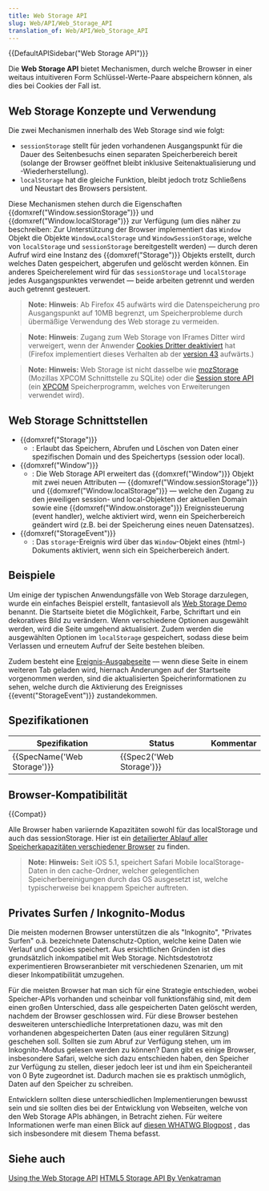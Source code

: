 ```yaml
---
title: Web Storage API
slug: Web/API/Web_Storage_API
translation_of: Web/API/Web_Storage_API
---
```

{{DefaultAPISidebar("Web Storage API")}}

Die **Web Storage API** bietet Mechanismen, durch welche Browser in einer weitaus intuitiveren Form Schlüssel-Werte-Paare abspeichern können, als dies bei Cookies der Fall ist.

## Web Storage Konzepte und Verwendung

Die zwei Mechanismen innerhalb des Web Storage sind wie folgt:

- `sessionStorage` stellt für jeden vorhandenen Ausgangspunkt für die Dauer des Seitenbesuchs einen separaten Speicherbereich bereit (solange der Browser geöffnet bleibt inklusive Seitenaktualisierung und -Wiederherstellung).
- `localStorage` hat die gleiche Funktion, bleibt jedoch trotz Schließens und Neustart des Browsers persistent.

Diese Mechanismen stehen durch die Eigenschaften {{domxref("Window.sessionStorage")}} und {{domxref("Window.localStorage")}} zur Verfügung (um dies näher zu beschreiben: Zur Unterstützung der Browser implementiert das `Window` Objekt die Objekte `WindowLocalStorage` und `WindowSessionStorage`, welche von `localStorage` und `sessionStorage` bereitgestellt werden) — durch deren Aufruf wird eine Instanz des {{domxref("Storage")}} Objekts erstellt, durch welches Daten gespeichert, abgerufen und gelöscht werden können. Ein anderes Speicherelement wird für das `sessionStorage` und `localStorage` jedes Ausgangspunktes verwendet — beide arbeiten getrennt und werden auch getrennt gesteuert.

> **Note:** **Hinweis**: Ab Firefox 45 aufwärts wird die Datenspeicherung pro Ausgangspunkt auf 10MB begrenzt, um Speicherprobleme durch übermäßige Verwendung des Web storage zu vermeiden.

> **Note:** **Hinweis**: Zugang zum Web Storage von IFrames Ditter wird verweigert, wenn der Anwender [Cookies Dritter deaktiviert](https://support.mozilla.org/de/kb/disable-third-party-cookies) hat (Firefox implementiert dieses Verhalten ab der [version 43](/de/docs/Mozilla/Firefox/Releases/43) aufwärts.)

> **Note:** **Hinweis:** Web Storage ist nicht dasselbe wie [mozStorage](/de/docs/Storage "Storage") (Mozillas XPCOM Schnittstelle zu SQLite) oder die [Session store API](/de/docs/Session_store_API "Session_store_API") (ein [XPCOM](/de/docs/XPCOM "XPCOM") Speicherprogramm, welches von Erweiterungen verwendet wird).

## Web Storage Schnittstellen

- {{domxref("Storage")}}
  - : Erlaubt das Speichern, Abrufen und Löschen von Daten einer spezifischen Domain und des Speichertyps (session oder local).
- {{domxref("Window")}}
  - : Die Web Storage API erweitert das {{domxref("Window")}} Objekt mit zwei neuen Attributen — {{domxref("Window.sessionStorage")}} und {{domxref("Window.localStorage")}} — welche den Zugang zu den jeweiligen session- und local-Objekten der aktuellen Domain sowie eine {{domxref("Window.onstorage")}} Ereignissteuerung (event handler), welche aktiviert wird, wenn ein Speicherbereich geändert wird (z.B. bei der Speicherung eines neuen Datensatzes).
- {{domxref("StorageEvent")}}
  - : Das `storage`-Ereignis wird über das `Window`-Objekt eines (html-) Dokuments aktiviert, wenn sich ein Speicherbereich ändert.

## Beispiele

Um einige der typischen Anwendungsfälle von Web Storage darzulegen, wurde ein einfaches Beispiel erstellt, fantasievoll als [Web Storage Demo](https://github.com/mdn/web-storage-demo) benannt. Die Startseite bietet die Möglichkeit, Farbe, Schriftart und ein dekoratives Bild zu verändern. Wenn verschiedene Optionen ausgewählt werden, wird die Seite umgehend aktualisiert. Zudem werden die ausgewählten Optionen im `localStorage` gespeichert, sodass diese beim Verlassen und erneutem Aufruf der Seite bestehen bleiben.

Zudem besteht eine [Ereignis-Ausgabeseite](https://mdn.github.io/dom-examples/web-storage/event.html) — wenn diese Seite in einem weiteren Tab geladen wird, hiernach Änderungen auf der Startseite vorgenommen werden, sind die aktualisierten Speicherinformationen zu sehen, welche durch die Aktivierung des Ereignisses {{event("StorageEvent")}} zustandekommen.

## Spezifikationen

| Spezifikation                        | Status                           | Kommentar |
| ------------------------------------ | -------------------------------- | --------- |
| {{SpecName('Web Storage')}} | {{Spec2('Web Storage')}} |           |

## Browser-Kompatibilität

{{Compat}}

Alle Browser haben variiernde Kapazitäten sowohl für das localStorage und auch das sessionStorage. Hier ist ein [detailierter Ablauf aller Speicherkapazitäten verschiedener Browser](http://dev-test.nemikor.com/web-storage/support-test/) zu finden.

> **Note:** **Hinweis:** Seit iOS 5.1, speichert Safari Mobile localStorage-Daten in den cache-Ordner, welcher gelegentlichen Speicherbereinigungen durch das OS ausgesetzt ist, welche typischerweise bei knappem Speicher auftreten.

## Privates Surfen / Inkognito-Modus

Die meisten modernen Browser unterstützen die als "Inkognito", "Privates Surfen" o.ä. bezeichnete Datenschutz-Option, welche keine Daten wie Verlauf und Cookies speichert. Aus ersichtlichen Gründen ist dies grundsätzlich inkompatibel mit Web Storage. Nichtsdestotrotz experimentieren Browseranbieter mit verschiedenen Szenarien, um mit dieser Inkompatibilität umzugehen.

Für die meisten Browser hat man sich für eine Strategie entschieden, wobei Speicher-APIs vorhanden und scheinbar voll funktionsfähig sind, mit dem einen großen Unterschied, dass alle gespeicherten Daten gelöscht werden, nachdem der Browser geschlossen wird. Für diese Browser bestehen desweiteren unterschiedliche Interpretationen dazu, was mit den vorhandenen abgespeicherten Daten (aus einer regulären Sitzung) geschehen soll. Sollten sie zum Abruf zur Verfügung stehen, um im Inkognito-Modus gelesen werden zu können? Dann gibt es einige Browser, insbesondere Safari, welche sich dazu entschieden haben, den Speicher zur Verfügung zu stellen, dieser jedoch leer ist und ihm ein Speicheranteil von 0 Byte zugeordnet ist. Dadurch machen sie es praktisch unmöglich, Daten auf den Speicher zu schreiben.

Entwicklern sollten diese unterschiedlichen Implementierungen bewusst sein und sie sollten dies bei der Entwicklung von Webseiten, welche von den Web Storage APIs abhängen, in Betracht ziehen. Für weitere Informationen werfe man einen Blick auf [diesen WHATWG Blogpost](https://blog.whatwg.org/tag/localstorage) , das sich insbesondere mit diesem Thema befasst.

## Siehe auch

[Using the Web Storage API](/de/docs/Web/API/Web_Storage_API/Using_the_Web_Storage_API)
[HTML5 Storage API By Venkatraman](https://medium.com/@ramsunvtech/onfocus-html5-storage-apis-b45d92aa424b)
